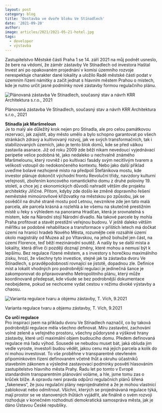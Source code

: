 ```yaml
---
layout: post
category: blog
title: 'Dostavba ve dvoře bloku Ve Stínadlech'
date: '2021-09-20'
author: 
image: articles/2021/2021-05-21-hotel.jpg
tags:
  - developer
  - výstavba
---
```


Zastupitelstvo Městské části Praha 1 se 14. září 2021 na můj podnět usneslo, že bere na vědomí, že záměr zástavby Ve Stínadlech od investora Haštal Invest ani po opakovaném projednání v komisi územního rozvoje nerespektuje charakter dané lokality a uložilo Radě městské části podat v územním řízeni námitky a začít jednat s hlavním městem Prahou o místech, kde je nutno určit jasné podmínky nové zástavby formou regulačního plánu.

![Plánovaná zástavba Ve Stínadlech, současný stav a návrh KRR Architektura s.r.o., 2021](https://blog.aktualne.cz/media/658/20210920-c649.%20jpg.jpg "Plánovaná zástavba Ve Stínadlech, současný stav a návrh KRR Architektura s.r.o., 2021")

Plánovaná zástavba Ve Stínadlech, současný stav a návrh KRR Architektura s.r.o., 2021

  
  
**Stínadla jak Maršmeloun**  
Je to malý ale důležitý krok nejen pro Stínadla, ale pro celou památkovou rezervaci, jak zajistit, aby město umělo a bylo schopno garantovat po všech stránkách zdravý a kultivovaný rozvoj, jak ve svých transformačních, tak i stabilizovaných územích, jako je tento blok domů, kde se před válkou zastavila asanace. Již od roku 2009 zde běží nikam nevedoucí vyjednávací peripetie velice podobná té, jako nedaleko u nechvalně známého Maršmelounu, který rovněž i po kultivaci fasády svým necitlivým tvarem a velikostí vstoupil do nedokončeného kontextu. Nebo jako další příklad uveďme bolavé nezhojené místo na předpolí Štefánikova mostu, kde investor plánuje dokončit východní frontu Revoluční třídy, navzdory kulturní veřejnosti, zbořením koncového romantického domu z druhé poloviny 19. století, a chce jej z ekonomických důvodů nahradit větším dle projektu architektky Jiřičné. Přitom, kdyby zde došlo ke změně dopravního řešení neměstské mimoúrovňové křižovatky na městskou po způsobu, jak se osvědčil na druhé straně mostu pod Letnou, nevznikne zde jen tato malá parcela, ale parcela krásná a rozlehlá a ke všemu na skutečně prestižním místě u řeky s výhledem na panorama Hradčan, která je srovnatelná s místem, kde na Národní stojí Národní divadlo. Na takové parcele by mohla Praha profitovat a stavět prestižní veřejnou budovu. V ještě daleko větším měřítku se podobné rehabilitace a transformace v příštích letech má dočkat území na hranici hradeb Nového Města, rozumějte celé rozsáhlé území okolo magistrály od Muzea až po Vltavskou, na jehož bohužel jen část, na území Florence, teď běží mezinárodní soutěž. A našly by se další místa a lokality, která dříve či později doznají změny, které mohou a nemusí být k lepšímu. Bez regulace řízené městem, a s investory s horečkou maximálního zisku, hrozí, že všechny tyto investice, stejně jak ta zástavba dvoru Ve Stínadlech, s pravděpodobností rovnající se jistotě, dopadnou zle. Definice míst a lokalit vhodných pro podrobnější regulaci je jedinečná šance je zakomponovat do připravovaného Metropolitního plánu, který může koordinovaně předepsat, kde všude se bez podrobnější dokumentace neobejdeme, pokud se nechceme vydat cestou v režimu divoké výstavby a chaosu.  
  
  

![Varianta regulace tvaru a objemu zástavby, T. Vích, 9.2021](https://blog.aktualne.cz/media/658/20210920-b.jpg649.jpg "Varianta regulace tvaru a objemu zástavby, T. Vích, 9.2021")

Varianta regulace tvaru a objemu zástavby, T. Vích, 9.2021

  
**Co určí regulace**  
Pro inspiraci jsem na příkladu dvoru Ve Stínadlech naznačil, co by taková podrobnější regulace měla všechno definovat. Míru zastavění, zachování volné zeleně a veřejného prostoru, všechny půdorysné a výškové hrany zástavby, které určí maximální objem budoucího domu. Předem definovaná regulace má řadu výhod. Sousedé se nebudou muset bát, jaká obluda jim vedle vyroste, investoři budou vědět, jakou cenu má jejich parcela a kolik do ní mohou investovat. To vše proběhne v transparentně otevřeném připomínkovém řízení definovaném včetně lhůt a okruhu účastníků stavebním zákonem a výsledné zastavovací podmínky posvětí hlasováním zastupitelstvo hlavního města Prahy. Řadu let po tomto v Evropě standardním transparentním plánování voláme, a hle, jsme tomu zas o krůček blíže. A opravdu není pravda odpůrci regulačních plánů šířená „fakenews“, že jsou regulační plány neprojednatelné a že je mohou vlastnící zablokovat nebo odmítnout. Všichni, kterých se projednávaná regulace týká, mají prostor se ve stanovených lhůtách vyjádřit, ale finálně o svém rozvoji rozhoduje v konečném rozhodnutí demokratická samospráva města, jak je dáno Ústavou České republiky.

